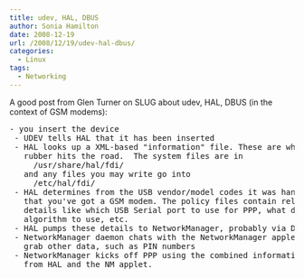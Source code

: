 ```yaml
---
title: udev, HAL, DBUS
author: Sonia Hamilton
date: 2008-12-19
url: /2008/12/19/udev-hal-dbus/
categories:
  - Linux
tags:
  - Networking
---
```

A good post from Glen Turner on SLUG about udev, HAL, DBUS (in the context of GSM modems):

<!--more-->

<pre>- you insert the device
 - UDEV tells HAL that it has been inserted
 - HAL looks up a XML-based "information" file. These are where the
   rubber hits the road.  The system files are in
     /usr/share/hal/fdi/
   and any files you may write go into
     /etc/hal/fdi/
 - HAL determines from the USB vendor/model codes it was handed
   that you've got a GSM modem. The policy files contain related
   details like which USB Serial port to use for PPP, what dialing
   algorithm to use, etc.
 - HAL pumps these details to NetworkManager, probably via DBUS
 - NetworkManager daemon chats with the NetworkManager applet to
   grab other data, such as PIN numbers
 - NetworkManager kicks off PPP using the combined information
   from HAL and the NM applet.</pre>

